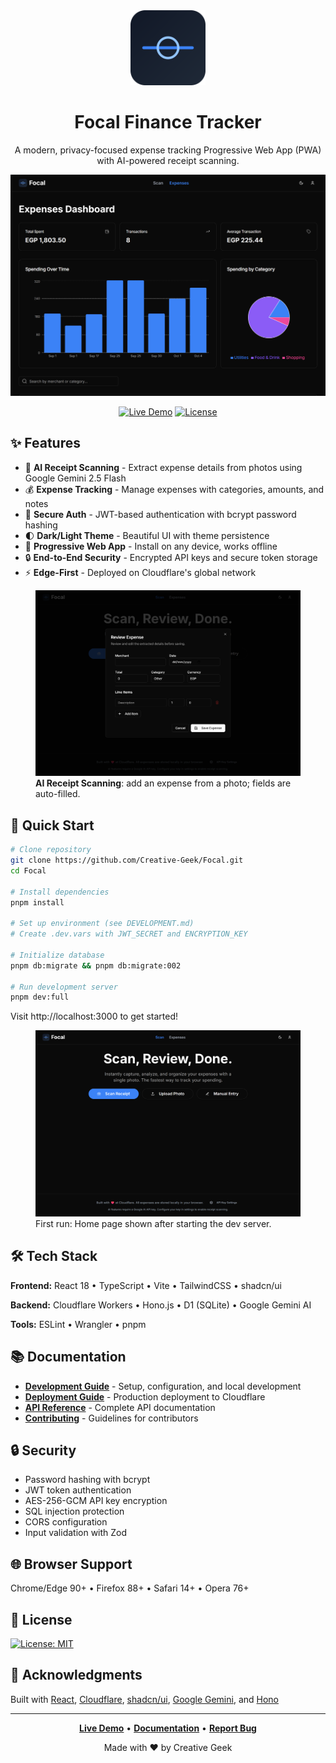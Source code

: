<div align="center">
  <img src="public/focal-icon.svg" alt="Focal Logo" width="120" height="120" />
  
  # Focal Finance Tracker

A modern, privacy-focused expense tracking Progressive Web App (PWA) with AI-powered receipt scanning.

![Dashboard](images/dashboard.png)

[![Live Demo](https://img.shields.io/badge/demo-live-success)](https://focal.creative-geek.tech)
[![License](https://img.shields.io/badge/license-MIT-blue)]()

</div>

## ✨ Features

- 📸 **AI Receipt Scanning** - Extract expense details from photos using Google Gemini 2.5 Flash
- 💰 **Expense Tracking** - Manage expenses with categories, amounts, and notes
- 🔐 **Secure Auth** - JWT-based authentication with bcrypt password hashing
- 🌓 **Dark/Light Theme** - Beautiful UI with theme persistence
- 📱 **Progressive Web App** - Install on any device, works offline
- 🔒 **End-to-End Security** - Encrypted API keys and secure token storage
- ⚡ **Edge-First** - Deployed on Cloudflare's global network

<figure>
  <img src="images/add_expense.png" alt="Add Expense form with receipt scanning" width="800">
  <figcaption><strong>AI Receipt Scanning</strong>: add an expense from a photo; fields are auto-filled.</figcaption>
</figure>

## 🚀 Quick Start

```bash
# Clone repository
git clone https://github.com/Creative-Geek/Focal.git
cd Focal

# Install dependencies
pnpm install

# Set up environment (see DEVELOPMENT.md)
# Create .dev.vars with JWT_SECRET and ENCRYPTION_KEY

# Initialize database
pnpm db:migrate && pnpm db:migrate:002

# Run development server
pnpm dev:full
```

Visit http://localhost:3000 to get started!

<figure>
  <img src="images/home_page.png" alt="Home page on first run" width="800">
  <figcaption>First run: Home page shown after starting the dev server.</figcaption>
</figure>

## 🛠️ Tech Stack

**Frontend:** React 18 • TypeScript • Vite • TailwindCSS • shadcn/ui

**Backend:** Cloudflare Workers • Hono.js • D1 (SQLite) • Google Gemini AI

**Tools:** ESLint • Wrangler • pnpm

## 📚 Documentation

- **[Development Guide](DEVELOPMENT.md)** - Setup, configuration, and local development
- **[Deployment Guide](DEPLOYMENT.md)** - Production deployment to Cloudflare
- **[API Reference](API.md)** - Complete API documentation
- **[Contributing](CONTRIBUTING.md)** - Guidelines for contributors

## 🔒 Security

- Password hashing with bcrypt
- JWT token authentication
- AES-256-GCM API key encryption
- SQL injection protection
- CORS configuration
- Input validation with Zod

## 🌐 Browser Support

Chrome/Edge 90+ • Firefox 88+ • Safari 14+ • Opera 76+

## 📝 License

[![License: MIT](https://img.shields.io/badge/License-MIT-yellow.svg)](https://opensource.org/licenses/MIT)

## 🙏 Acknowledgments

Built with [React](https://react.dev), [Cloudflare](https://cloudflare.com), [shadcn/ui](https://ui.shadcn.com), [Google Gemini](https://ai.google.dev), and [Hono](https://hono.dev)

---

<div align="center">

**[Live Demo](https://focal.creative-geek.tech)** • **[Documentation](DEVELOPMENT.md)** • **[Report Bug](https://github.com/Creative-Geek/Focal/issues)**

Made with ❤️ by Creative Geek

</div>

